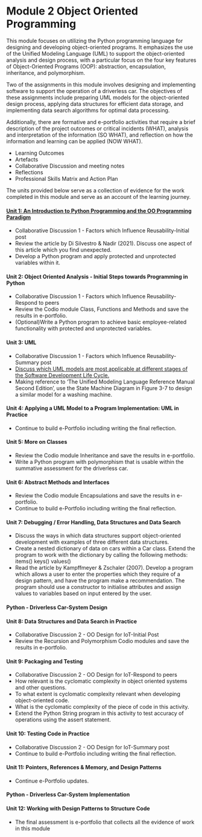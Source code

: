 # Module 2 Object Oriented Programming

This module focuses on utilizing the Python programming language for designing and developing object-oriented programs. It emphasizes the use of the Unified Modeling Language (UML) to support the object-oriented analysis and design process, with a particular focus on the four key features of Object-Oriented Programs (OOP): abstraction, encapsulation, inheritance, and polymorphism.

Two of the assignments in this module involves designing and implementing software to support the operation of a driverless car. The objectives of these assignments include preparing UML models for the object-oriented design process, applying data structures for efficient data storage, and implementing data search algorithms for optimal data processing.

Additionally, there are formative and e-portfolio activities that require a brief description of the project outcomes or critical incidents (WHAT), analysis and interpretation of the information (SO WHAT), and reflection on how the information and learning can be applied (NOW WHAT).
 - Learning Outcomes
 - Artefacts
 - Collaborative Discussion and meeting notes
 - Reflections
 - Professional Skills Matrix and Action Plan

The units provided below serve as a collection of evidence for the work completed in this module and serve as an account of the learning journey.

#### [Unit 1: An Introduction to Python Programming and the OO Programming Paradigm](/module/OOP_Unit01.md)
 - Collaborative Discussion 1 - Factors which Influence Reusability-Initial post
 - Review the article by Di Silvestro & Nadir (2021). Discuss one aspect of this article which you find unexpected.
 - Develop a Python program and apply protected and unprotected variables within it.

#### Unit 2: Object Oriented Analysis - Initial Steps towards Programming in Python
 - Collaborative Discussion 1 - Factors which Influence Reusability-Respond to peers
 - Review the Codio module Class, Functions and Methods and save the results in e-portfolio.
 - (Optional)Write a Python program to achieve basic employee-related functionality with protected and unprotected variables. 

#### Unit 3: UML
 - Collaborative Discussion 1 - Factors which Influence Reusability-Summary post 
 - [Discuss which UML models are most applicable at different stages of the Software Development Life Cycle.](https://www.uml-diagrams.org/uml-25-diagrams.html)
 - Making reference to ‘The Unified Modeling Language Reference Manual Second Edition’, use the State Machine Diagram in Figure 3-7 to design a similar model for a washing machine.

#### Unit 4: Applying a UML Model to a Program Implementation: UML in Practice
 - Continue to build e-Portfolio including writing the final reflection.

#### Unit 5: More on Classes
 - Review the Codio module Inheritance and save the results in e-portfolio. 
 - Write a Python program with polymorphism that is usable within the summative assessment for the driverless car.

#### Unit 6: Abstract Methods and Interfaces
 - Review the Codio module Encapsulations and save the results in e-portfolio.
 - Continue to build e-Portfolio including writing the final reflection.

#### Unit 7: Debugging / Error Handling, Data Structures and Data Search
 - Discuss the ways in which data structures support object-oriented development with examples of three different data structures.
 - Create a nested dictionary of data on cars within a Car class. Extend the program to work with the dictionary by calling the following methods:
     items()
     keys()
     values()
 - Read the article by Kampffmeyer & Zschaler (2007). Develop a program which allows a user to enter the properties which they require of a design pattern, and have the program make a recommendation. The program should use a constructor to initialise attributes and assign values to variables based on input entered by the user.

#### Python - Driverless Car-System Design

#### Unit 8: Data Structures and Data Search in Practice
 - Collaborative Discussion 2 - OO Design for IoT-Initial Post
 - Review the Recursion and Polymorphism Codio modules and save the results in e-portfolio.

#### Unit 9: Packaging and Testing
 - Collaborative Discussion 2 - OO Design for IoT-Respond to peers
 - How relevant is the cyclomatic complexity in object oriented systems and other questions.
 - To what extent is cyclomatic complexity relevant when developing object-oriented code.
 - What is the cyclomatic complexity of the piece of code in this activity.
 - Extend the Python String program in this activity to test accuracy of operations using the assert statement.

#### Unit 10: Testing Code in Practice
 - Collaborative Discussion 2 - OO Design for IoT-Summary post
 - Continue to build e-Portfolio including writing the final reflection.

#### Unit 11: Pointers, References & Memory, and Design Patterns
 - Continue e-Portfolio updates.

#### Python - Driverless Car-System Implementation

#### Unit 12: Working with Design Patterns to Structure Code
 - The final assessment is e-portfolio that collects all the evidence of work in this module 


